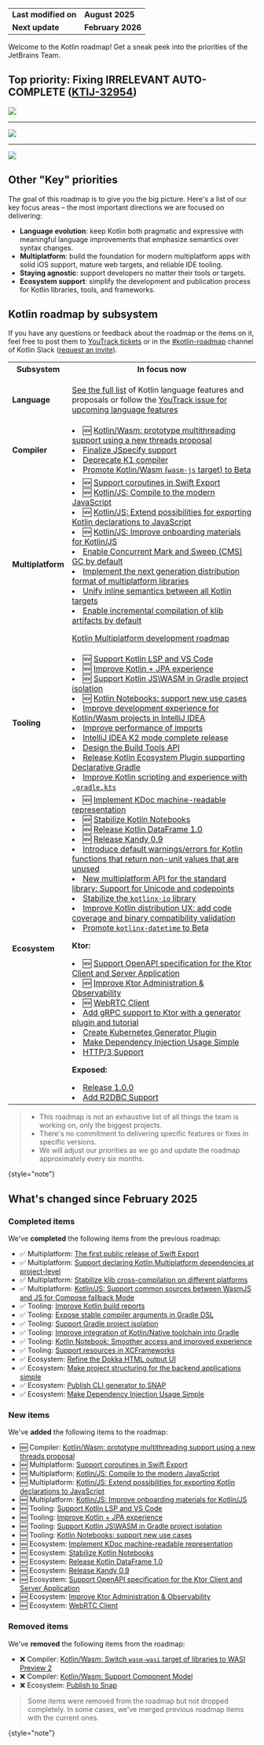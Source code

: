 [//]: # (title: Kotlin roadmap)

<table>
    <tr>
        <td><strong>Last modified on</strong></td>
        <td><strong>August 2025</strong></td>
    </tr>
    <tr>
        <td><strong>Next update</strong></td>
        <td><strong>February 2026</strong></td>
    </tr>
</table>

Welcome to the Kotlin roadmap! Get a sneak peek into the priorities of the JetBrains Team.

## **Top priority: Fixing IRRELEVANT AUTO-COMPLETE ([KTIJ-32954](https://youtrack.jetbrains.com/issue/KTIJ-32954/))**

![](https://youtrack.jetbrains.com/api/files/74-2973223?sign=MTc1NzYzNTIwMDAwMHwxMS0xODMzNzN8NzQtMjk3MzIyM3xQSE9STkF6S0xoVHAxUzhSRnR6QWJHWTZocFc3TktDRG5tUTNCQmc4WHpFDQo&updated=1757343279190)

----

![](https://youtrack.jetbrains.com/api/files/74-2973997?sign=MTc1NzYzNTIwMDAwMHwxMS0xODMzNzN8NzQtMjk3Mzk5N3wzZ1RISWpoTmxvbEEyVWlTTGFlUXZJdzg3ZXBoSllfbHJQb3ctWVl6N3d3DQo&updated=1757405721155)

----

![](https://youtrack.jetbrains.com/api/files/74-2973224?sign=MTc1NzYzNTIwMDAwMHwxMS0xODMzNzN8NzQtMjk3MzIyNHxJZjJPQ0NaYjF5ZEdxU3lfVlhlUHJNanhlZzFzYVVHUXVDbWh5VVdhTkd3DQo&updated=1757343279194)


## Other "Key" priorities

The goal of this roadmap is to give you the big picture.
Here's a list of our key focus areas – the most important directions we are focused on delivering:

* **Language evolution**: keep Kotlin both pragmatic and expressive with meaningful language improvements
  that emphasize semantics over syntax changes.
* **Multiplatform**: build the foundation for modern multiplatform apps with solid iOS support,
  mature web targets, and reliable IDE tooling.
* **Staying agnostic**: support developers no matter their tools or targets.
* **Ecosystem support**: simplify the development and publication process for Kotlin libraries, tools, and frameworks.

## Kotlin roadmap by subsystem

<!-- To view the biggest projects we're working on, see the [Roadmap details](#roadmap-details) table. -->

If you have any questions or feedback about the roadmap or the items on it, feel free to post them to [YouTrack tickets](https://youtrack.jetbrains.com/issues?q=project:%20KT,%20KTIJ%20tag:%20%7BRoadmap%20Item%7D%20%23Unresolved%20) or in the [#kotlin-roadmap](https://kotlinlang.slack.com/archives/C01AAJSG3V4) channel of Kotlin Slack ([request an invite](https://surveys.jetbrains.com/s3/kotlin-slack-sign-up)).

<!-- ### YouTrack board
Visit the [roadmap board in our issue tracker YouTrack](https://youtrack.jetbrains.com/agiles/153-1251/current) ![YouTrack](youtrack-logo.png){width=30}{type="joined"}
-->

<table>
    <tr>
        <th>Subsystem</th>
        <th>In focus now</th>
    </tr>
    <tr id="language">
        <td><strong>Language</strong></td>
        <td>
            <p><a href="kotlin-language-features-and-proposals.md">See the full list</a> of Kotlin language features and proposals or follow the <a href="https://youtrack.jetbrains.com/issue/KT-54620">YouTrack issue for upcoming language features</a></p>
        </td>
    </tr>
    <tr id="compiler">
        <td><strong>Compiler</strong></td>
        <td>
            <list>
                <li>🆕 <a href="https://youtrack.jetbrains.com/issue/KT-80304">Kotlin/Wasm: prototype multithreading support using a new threads proposal</a></li>
                <li><a href="https://youtrack.jetbrains.com/issue/KT-75371">Finalize JSpecify support</a></li>
                <li><a href="https://youtrack.jetbrains.com/issue/KT-75372">Deprecate K1 compiler</a></li>
                <li><a href="https://youtrack.jetbrains.com/issue/KT-75370">Promote Kotlin/Wasm (<code>wasm-js</code> target) to Beta</a></li>
            </list>
        </td>
    </tr>
    <tr id="multiplatform">
        <td><strong>Multiplatform</strong></td>
        <td>
            <list>
                <li>🆕 <a href="https://youtrack.jetbrains.com/issue/KT-80305">Support coroutines in Swift Export</a></li>
                <li>🆕 <a href="https://youtrack.jetbrains.com/issue/KT-80308">Kotlin/JS: Compile to the modern JavaScript</a></li> 
                <li>🆕 <a href="https://youtrack.jetbrains.com/issue/KT-80310">Kotlin/JS: Extend possibilities for exporting Kotlin declarations to JavaScript</a></li>
                <li>🆕 <a href="https://youtrack.jetbrains.com/issue/KT-80307">Kotlin/JS: Improve onboarding materials for Kotlin/JS</a></li> 
                <li><a href="https://youtrack.jetbrains.com/issue/KT-71278">Enable Concurrent Mark and Sweep (CMS) GC by default</a></li>
                <li><a href="https://youtrack.jetbrains.com/issue/KT-68323">Implement the next generation distribution format of multiplatform libraries</a></li>
                <li><a href="https://youtrack.jetbrains.com/issue/KT-64570" target="_blank">Unify inline semantics between all Kotlin targets</a></li>
                <li><a href="https://youtrack.jetbrains.com/issue/KT-71279" target="_blank">Enable incremental compilation of klib artifacts by default</a></li>
            </list>
            <tip><p><a href="https://jb.gg/kmp-roadmap-2025" target="_blank">Kotlin Multiplatform development roadmap</a></p></tip>
         </td>
    </tr>
    <tr id="tooling">
        <td><strong>Tooling</strong></td>
        <td>
            <list>
                <li>🆕 <a href="https://youtrack.jetbrains.com/issue/KT-80322" target="_blank">Support Kotlin LSP and VS Code</a></li>
                <li>🆕 <a href="https://youtrack.jetbrains.com/issue/KTIJ-35208" target="_blank">Improve Kotlin + JPA experience</a></li>
                <li>🆕 <a href="https://youtrack.jetbrains.com/issue/KT-80311" target="_blank">Support Kotlin JS\WASM in Gradle project isolation</a></li>
                <li>🆕 <a href="https://youtrack.jetbrains.com/issue/KTNB-1133" target="_blank">Kotlin Notebooks: support new use cases</a></li>
                <li><a href="https://youtrack.jetbrains.com/issue/KT-75374" target="_blank">Improve development experience for Kotlin/Wasm projects in IntelliJ IDEA</a></li>
                <li><a href="https://youtrack.jetbrains.com/issue/KT-75376" target="_blank">Improve performance of imports</a></li>
                <li><a href="https://youtrack.jetbrains.com/issue/KTIJ-31316" target="_blank">IntelliJ IDEA K2 mode complete release</a></li>
                <li><a href="https://youtrack.jetbrains.com/issue/KT-76255" target="_blank">Design the Build Tools API</a></li>
                <li><a href="https://youtrack.jetbrains.com/issue/KT-71292" target="_blank">Release Kotlin Ecosystem Plugin supporting Declarative Gradle</a></li>
                <li><a href="https://youtrack.jetbrains.com/issue/KT-49511" target="_blank">Improve Kotlin scripting and experience with <code>.gradle.kts</code></a></li>
            </list>
         </td>
    </tr>
    <tr id="ecosystem">
        <td><strong>Ecosystem</strong></td>
        <td>
            <list>
                <li>🆕 <a href="https://youtrack.jetbrains.com/issue/KT-80323">Implement KDoc machine-readable representation</a></li>
                <li>🆕 <a href="https://youtrack.jetbrains.com/issue/KT-80324">Stabilize Kotlin Notebooks</a></li>
                <li>🆕 <a href="https://youtrack.jetbrains.com/issue/KT-80327">Release Kotlin DataFrame 1.0</a></li>
                <li>🆕 <a href="https://youtrack.jetbrains.com/issue/KT-80328">Release Kandy 0.9</a></li>
                <li><a href="https://youtrack.jetbrains.com/issue/KT-12719" target="_blank">Introduce default warnings/errors for Kotlin functions that return non-unit values that are unused</a></li>
                <li><a href="https://youtrack.jetbrains.com/issue/KT-71298" target="_blank">New multiplatform API for the standard library: Support for Unicode and codepoints</a></li>
                <li><a href="https://youtrack.jetbrains.com/issue/KT-71300" target="_blank">Stabilize the <code>kotlinx-io</code> library</a></li>
                <li><a href="https://youtrack.jetbrains.com/issue/KT-71297" target="_blank">Improve Kotlin distribution UX: add code coverage and binary compatibility validation</a></li>
                <li><a href="https://youtrack.jetbrains.com/issue/KT-64578" target="_blank">Promote <code>kotlinx-datetime</code> to Beta</a></li>
            </list>
            <p><b>Ktor:</b></p>
            <list>
                <li>🆕 <a href="https://youtrack.jetbrains.com/issue/KTOR-8316">Support OpenAPI specification for the Ktor Client and Server Application</a></li>
                <li>🆕 <a href="https://youtrack.jetbrains.com/issue/KTOR-6622">Improve Ktor Administration & Observability</a></li>
                <li>🆕 <a href="https://youtrack.jetbrains.com/issue/KTOR-7958">WebRTC Client</a></li>
                <li><a href="https://youtrack.jetbrains.com/issue/KTOR-1501">Add gRPC support to Ktor with a generator plugin and tutorial</a></li>
                <li><a href="https://youtrack.jetbrains.com/issue/KTOR-6026">Create Kubernetes Generator Plugin</a></li>
                <li><a href="https://youtrack.jetbrains.com/issue/KTOR-6621">Make Dependency Injection Usage Simple</a></li>
                <li><a href="https://youtrack.jetbrains.com/issue/KTOR-7938">HTTP/3 Support</a></li>
            </list>
            <p><b>Exposed:</b></p>
            <list>
                <li><a href="https://youtrack.jetbrains.com/issue/EXPOSED-444">Release 1.0.0</a></li>
                <li><a href="https://youtrack.jetbrains.com/issue/EXPOSED-74">Add R2DBC Support</a></li>
            </list>
         </td>
    </tr>
</table>

> * This roadmap is not an exhaustive list of all things the team is working on, only the biggest projects.
> * There's no commitment to delivering specific features or fixes in specific versions.
> * We will adjust our priorities as we go and update the roadmap approximately every six months.
> 
{style="note"}

## What's changed since February 2025

### Completed items

We've **completed** the following items from the previous roadmap:

* ✅ Multiplatform: [The first public release of Swift Export](https://youtrack.jetbrains.com/issue/KT-64572)
* ✅ Multiplatform: [Support declaring Kotlin Multiplatform dependencies at project-level](https://youtrack.jetbrains.com/issue/KT-71289)
* ✅ Multiplatform: [Stabilize klib cross-compilation on different platforms](https://youtrack.jetbrains.com/issue/KT-71290)
* ✅ Multiplatform: [Kotlin/JS: Support common sources between WasmJS and JS for Compose fallback Mode](https://youtrack.jetbrains.com/issue/KT-79394)
* ✅ Tooling: [Improve Kotlin build reports](https://youtrack.jetbrains.com/issue/KT-60279)
* ✅ Tooling: [Expose stable compiler arguments in Gradle DSL](https://youtrack.jetbrains.com/issue/KT-55515)
* ✅ Tooling: [Support Gradle project isolation](https://youtrack.jetbrains.com/issue/KT-54105)
* ✅ Tooling: [Improve integration of Kotlin/Native toolchain into Gradle](https://youtrack.jetbrains.com/issue/KT-64577)
* ✅ Tooling: [Kotlin Notebook: Smoother access and improved experience](https://youtrack.jetbrains.com/issue/KTNB-898)
* ✅ Tooling: [Support resources in XCFrameworks](https://youtrack.jetbrains.com/issue/KT-75377)
* ✅ Ecosystem: [Refine the Dokka HTML output UI](https://youtrack.jetbrains.com/issue/KT-71295)
* ✅ Ecosystem: [Make project structuring for the backend applications simple](https://youtrack.jetbrains.com/issue/KTOR-7158)
* ✅ Ecosystem: [Publish CLI generator to SNAP](https://youtrack.jetbrains.com/issue/KTOR-3937)
* ✅ Ecosystem: [Make Dependency Injection Usage Simple](https://youtrack.jetbrains.com/issue/KTOR-6621)

### New items

We've **added** the following items to the roadmap:

* 🆕 Compiler: [Kotlin/Wasm: prototype multithreading support using a new threads proposal](https://youtrack.jetbrains.com/issue/KT-80304)
* 🆕 Multiplatform: [Support coroutines in Swift Export](https://youtrack.jetbrains.com/issue/KT-80305)
* 🆕 Multiplatform: [Kotlin/JS: Compile to the modern JavaScript](https://youtrack.jetbrains.com/issue/KT-80308)
* 🆕 Multiplatform: [Kotlin/JS: Extend possibilities for exporting Kotlin declarations to JavaScript](https://youtrack.jetbrains.com/issue/KT-80310)
* 🆕 Multiplatform: [Kotlin/JS: Improve onboarding materials for Kotlin/JS](https://youtrack.jetbrains.com/issue/KT-80307)
* 🆕 Tooling: [Support Kotlin LSP and VS Code](https://youtrack.jetbrains.com/issue/KT-80322)
* 🆕 Tooling: [Improve Kotlin + JPA experience](https://youtrack.jetbrains.com/issue/KTIJ-35208)
* 🆕 Tooling: [Support Kotlin JS\WASM in Gradle project isolation](https://youtrack.jetbrains.com/issue/KT-80311)
* 🆕 Tooling: [Kotlin Notebooks: support new use cases](https://youtrack.jetbrains.com/issue/KTNB-1133)
* 🆕 Ecosystem: [Implement KDoc machine-readable representation](https://youtrack.jetbrains.com/issue/KT-80323)
* 🆕 Ecosystem: [Stabilize Kotlin Notebooks](https://youtrack.jetbrains.com/issue/KT-80324)
* 🆕 Ecosystem: [Release Kotlin DataFrame 1.0](https://youtrack.jetbrains.com/issue/KT-80327)
* 🆕 Ecosystem: [Release Kandy 0.9](https://youtrack.jetbrains.com/issue/KT-80328)
* 🆕 Ecosystem: [Support OpenAPI specification for the Ktor Client and Server Application](https://youtrack.jetbrains.com/issue/KTOR-8316)
* 🆕 Ecosystem: [Improve Ktor Administration & Observability](https://youtrack.jetbrains.com/issue/KTOR-6622)
* 🆕 Ecosystem: [WebRTC Client](https://youtrack.jetbrains.com/issue/KTOR-7958)

### Removed items

We've **removed** the following items from the roadmap:

* ❌ Compiler: [Kotlin/Wasm: Switch `wasm-wasi` target of libraries to WASI Preview 2](https://youtrack.jetbrains.com/issue/KT-64568)
* ❌ Compiler: [Kotlin/Wasm: Support Component Model](https://youtrack.jetbrains.com/issue/KT-64569)
* ❌ Ecosystem: [Publish to Snap](https://youtrack.jetbrains.com/issue/KTOR-3937)

> Some items were removed from the roadmap but not dropped completely. In some cases, we've merged previous roadmap items
> with the current ones.
>
{style="note"}

